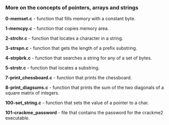 ### More on the concepts of pointers, arrays and strings

**0-memset.c** - function that fills memory with a constant byte.

**1-memcpy.c** - function that copies memory area.

**2-strchr.c** - function that locates a character in a string.

**3-strspn.c** - function that gets the length of a prefix substring.

**4-strpbrk.c** - function that searches a string for any of a set of bytes.

**5-strstr.c** - function that locates a substring.

**7-print_chessboard.c** - function that prints the chessboard.

**8-print_diagsums.c** - function that prints the sum of the two diagonals of a square matrix of integers.

**100-set_string.c** - function that sets the value of a pointer to a char.

**101-crackme_password** - file that contains the password for the crackme2 executable.
